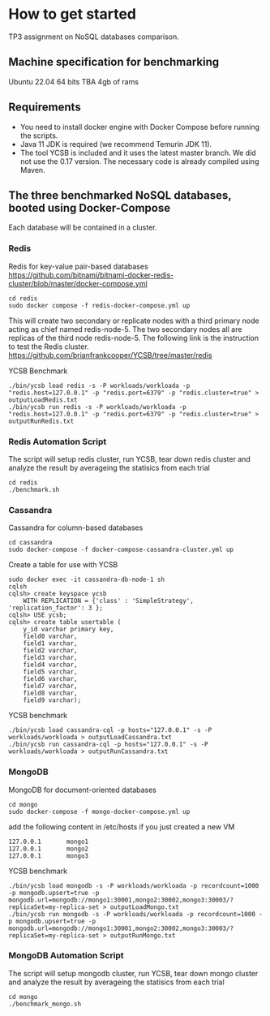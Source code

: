 # How to get started

TP3 assignment on NoSQL databases comparison.

## Machine specification for benchmarking

Ubuntu 22.04 64 bits
TBA
4gb of rams

## Requirements

- You need to install docker engine with Docker Compose before running the scripts.
- Java 11 JDK is required (we recommend Temurin JDK 11).
- The tool YCSB is included and it uses the latest master branch. We did not use the 0.17 version. The necessary code is already compiled using Maven.

## The three benchmarked NoSQL databases, booted using Docker-Compose

Each database will be contained in a cluster.

### Redis

Redis for key-value pair-based databases
https://github.com/bitnami/bitnami-docker-redis-cluster/blob/master/docker-compose.yml

```
cd redis
sudo docker compose -f redis-docker-compose.yml up
```

This will create two secondary or replicate nodes with a third primary node acting as chief named redis-node-5.
The two secondary nodes all are replicas of the third node redis-node-5. The following link is the instruction to test the Redis cluster.
https://github.com/brianfrankcooper/YCSB/tree/master/redis


YCSB Benchmark
```
./bin/ycsb load redis -s -P workloads/workloada -p "redis.host=127.0.0.1" -p "redis.port=6379" -p "redis.cluster=true" > outputLoadRedis.txt
./bin/ycsb run redis -s -P workloads/workloada -p "redis.host=127.0.0.1" -p "redis.port=6379" -p "redis.cluster=true" > outputRunRedis.txt
```


### Redis Automation Script
The script will setup redis cluster, run YCSB, tear down redis cluster and analyze the result by averageing the statisics from each trial
```
cd redis
./benchmark.sh
```

### Cassandra

Cassandra for column-based databases
```
cd cassandra
sudo docker-compose -f docker-compose-cassandra-cluster.yml up
```

Create a table for use with YCSB
```
sudo docker exec -it cassandra-db-node-1 sh
cqlsh
cqlsh> create keyspace ycsb
    WITH REPLICATION = {'class' : 'SimpleStrategy', 'replication_factor': 3 };
cqlsh> USE ycsb;
cqlsh> create table usertable (
    y_id varchar primary key,
    field0 varchar,
    field1 varchar,
    field2 varchar,
    field3 varchar,
    field4 varchar,
    field5 varchar,
    field6 varchar,
    field7 varchar,
    field8 varchar,
    field9 varchar);
```

YCSB benchmark
```
./bin/ycsb load cassandra-cql -p hosts="127.0.0.1" -s -P workloads/workloada > outputLoadCassandra.txt
./bin/ycsb run cassandra-cql -p hosts="127.0.0.1" -s -P workloads/workloada > outputRunCassandra.txt
```



### MongoDB

MongoDB for document-oriented databases
```
cd mongo
sudo docker-compose -f mongo-docker-compose.yml up
```

add the following content in /etc/hosts if you just created a new VM

```
127.0.0.1       mongo1
127.0.0.1       mongo2
127.0.0.1       mongo3
```

YCSB benchmark
```
./bin/ycsb load mongodb -s -P workloads/workloada -p recordcount=1000 -p mongodb.upsert=true -p mongodb.url=mongodb://mongo1:30001,mongo2:30002,mongo3:30003/?replicaSet=my-replica-set > outputLoadMongo.txt
./bin/ycsb run mongodb -s -P workloads/workloada -p recordcount=1000 -p mongodb.upsert=true -p mongodb.url=mongodb://mongo1:30001,mongo2:30002,mongo3:30003/?replicaSet=my-replica-set > outputRunMongo.txt
```

### MongoDB Automation Script
The script will setup mongodb cluster, run YCSB, tear down mongo cluster and analyze the result by averageing the statisics from each trial
```
cd mongo
./benchmark_mongo.sh
```
